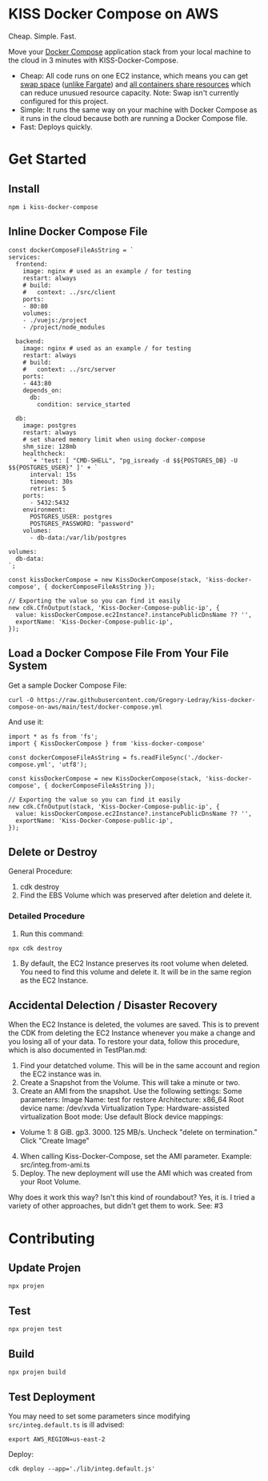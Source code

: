 # KISS Docker Compose on AWS

Cheap. Simple. Fast.

Move your [Docker Compose](https://docs.docker.com/compose/) application stack from your local machine to the cloud in 3 minutes with KISS-Docker-Compose.

- Cheap: All code runs on one EC2 instance, which means you can get [swap space](https://docs.aws.amazon.com/AWSEC2/latest/UserGuide/instance-store-swap-volumes.html) ([unlike Fargate](https://github.com/aws/containers-roadmap/issues/2061)) and [all containers share resources](https://docs.docker.com/config/containers/resource_constraints/) which can reduce unusued resource capacity. Note: Swap isn't currently configured for this project.
- Simple: It runs the same way on your machine with Docker Compose as it runs in the cloud because both are running a Docker Compose file.
- Fast: Deploys quickly.

# Get Started

## Install

`npm i kiss-docker-compose`

## Inline Docker Compose File

```
const dockerComposeFileAsString = `
services:
  frontend:
    image: nginx # used as an example / for testing
    restart: always
    # build:
    #   context: ../src/client
    ports:
    - 80:80
    volumes:
    - ./vuejs:/project
    - /project/node_modules

  backend:
    image: nginx # used as an example / for testing
    restart: always
    # build:
    #   context: ../src/server
    ports:
    - 443:80
    depends_on:
      db:
        condition: service_started

  db:
    image: postgres
    restart: always
    # set shared memory limit when using docker-compose
    shm_size: 128mb
    healthcheck:
      `+ 'test: [ "CMD-SHELL", "pg_isready -d $${POSTGRES_DB} -U $${POSTGRES_USER}" ]' + `
      interval: 15s
      timeout: 30s
      retries: 5
    ports:
      - 5432:5432
    environment:
      POSTGRES_USER: postgres
      POSTGRES_PASSWORD: "password"
    volumes:
      - db-data:/var/lib/postgres

volumes:
  db-data:
`;

const kissDockerCompose = new KissDockerCompose(stack, 'kiss-docker-compose', { dockerComposeFileAsString });

// Exporting the value so you can find it easily
new cdk.CfnOutput(stack, 'Kiss-Docker-Compose-public-ip', {
  value: kissDockerCompose.ec2Instance?.instancePublicDnsName ?? '',
  exportName: 'Kiss-Docker-Compose-public-ip',
});

```

## Load a Docker Compose File From Your File System

Get a sample Docker Compose File:

```
curl -O https://raw.githubusercontent.com/Gregory-Ledray/kiss-docker-compose-on-aws/main/test/docker-compose.yml
```

And use it:

```
import * as fs from 'fs';
import { KissDockerCompose } from 'kiss-docker-compose'

const dockerComposeFileAsString = fs.readFileSync('./docker-compose.yml', 'utf8');

const kissDockerCompose = new KissDockerCompose(stack, 'kiss-docker-compose', { dockerComposeFileAsString });

// Exporting the value so you can find it easily
new cdk.CfnOutput(stack, 'Kiss-Docker-Compose-public-ip', {
  value: kissDockerCompose.ec2Instance?.instancePublicDnsName ?? '',
  exportName: 'Kiss-Docker-Compose-public-ip',
});
```

## Delete or Destroy
General Procedure:

1. cdk destroy
1. Find the EBS Volume which was preserved after deletion and delete it.

### Detailed Procedure
1. Run this command:
```
npx cdk destroy
```

1. By default, the EC2 Instance preserves its root volume when deleted. You need to find this volume and delete it. It will be in the same region as the EC2 Instance.

## Accidental Delection / Disaster Recovery
When the EC2 Instance is deleted, the volumes are saved. This is to prevent the CDK from deleting the EC2 Instance whenever you make a change and you losing all of your data. To restore your data, follow this procedure, which is also documented in TestPlan.md:

1. Find your detatched volume. This will be in the same account and region the EC2 instance was in.
2. Create a Snapshot from the Volume. This will take a minute or two.
3. Create an AMI from the snapshot. Use the following settings:
Some parameters:
Image Name: test for restore
Architecture: x86_64
Root device name: /dev/xvda
Virtualization Type: Hardware-assisted virtualization
Boot mode: Use default
Block device mappings:
- Volume 1: 8 GiB. gp3. 3000. 125 MB/s. Uncheck "delete on termination."
Click "Create Image"
4. When calling Kiss-Docker-Compose, set the AMI parameter. Example: src/integ.from-ami.ts
5. Deploy. The new deployment will use the AMI which was created from your Root Volume.

Why does it work this way? Isn't this kind of roundabout? Yes, it is. I tried a variety of other approaches, but didn't get them to work. See: #3

# Contributing

## Update Projen

```
npx projen
```

## Test

```
npx projen test
```

## Build

```
npx projen build
```

## Test Deployment

You may need to set some parameters since modifying `src/integ.default.ts` is ill advised:

```
export AWS_REGION=us-east-2
```

Deploy:

```
cdk deploy --app='./lib/integ.default.js'
```
